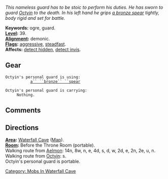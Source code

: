 *This nameless guard has to be stoic to perform his duties. He has sworn
to guard [Octyin](Octyin "wikilink") to the death. In his left hand he
grips [a bronze spear](Bronze_Spear "wikilink") tightly, body rigid and
set for battle.*

**Keywords:** ogre, guard.  
**[Level](Level "wikilink"):** 39.  
**[Alignment](Alignment "wikilink"):** demonic.  
**[Flags](:Category:_Mob_Types "wikilink"):**
[aggressive](Aggressive_Mobs "wikilink"),
[steadfast](Sentinel_Mobs "wikilink").  
**Affects:** [detect hidden](Detect_Hidden "wikilink"), [detect
invis](Detect_Invis "wikilink").  

## Gear

`Octyin's personal guard is using:`  
<wielded>`           `[`a`` ``bronze`` ``spear`](Bronze_Spear "wikilink")

`Octyin's personal guard is carrying:`  
`     Nothing.`

## Comments

## Directions

**[Area](:Category:_Areas "wikilink"):** [Waterfall
Cave](:Category:_Waterfall_Cave "wikilink")
([Map](Waterfall_Cave_Map "wikilink")).  
**[Room](:Category:_Rooms "wikilink"):** Before the Throne Room
(portable).  
Walking route from [Aelmon](Aelmon "wikilink"): 14n, 8w, n, e, 4d, s, d,
w, 2d, e, 2n, 2e, u, n.  
Walking route from [Octyin](Octyin "wikilink"): s.  
Octyin's personal guard is portable.  

[Category: Mobs In Waterfall
Cave](Category:_Mobs_In_Waterfall_Cave "wikilink")

